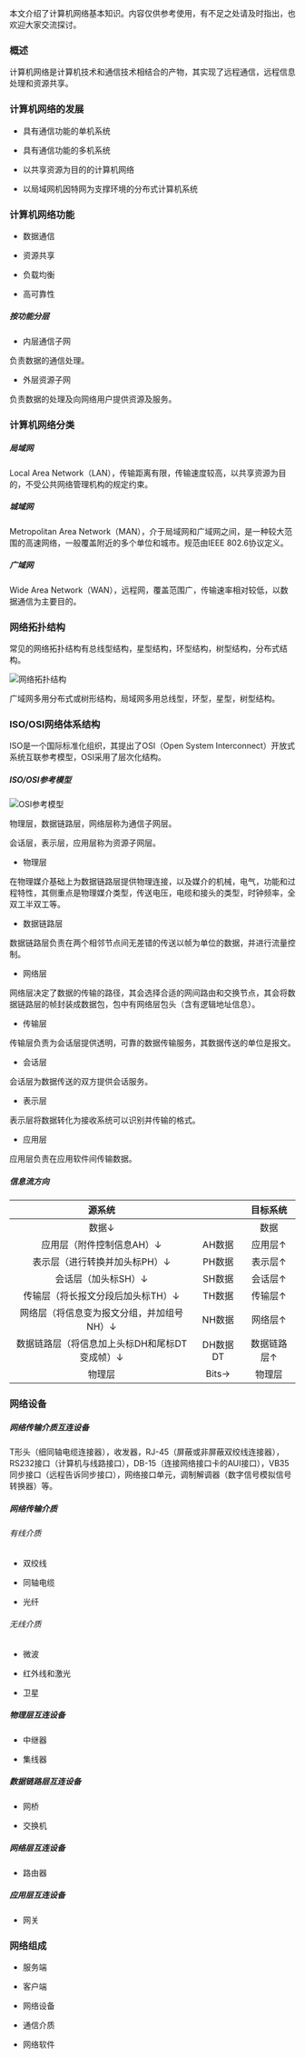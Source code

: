 本文介绍了计算机网络基本知识。内容仅供参考使用，有不足之处请及时指出，也欢迎大家交流探讨。

### 概述

计算机网络是计算机技术和通信技术相结合的产物，其实现了远程通信，远程信息处理和资源共享。

### 计算机网络的发展

* 具有通信功能的单机系统

* 具有通信功能的多机系统

* 以共享资源为目的的计算机网络

* 以局域网机因特网为支撑环境的分布式计算机系统

### 计算机网络功能

* 数据通信

* 资源共享

* 负载均衡

* 高可靠性

##### 按功能分层

* 内层通信子网

负责数据的通信处理。

* 外层资源子网

负责数据的处理及向网络用户提供资源及服务。

### 计算机网络分类

##### 局域网

Local Area Network（LAN），传输距离有限，传输速度较高，以共享资源为目的，不受公共网络管理机构的规定约束。

##### 城域网

Metropolitan Area Network（MAN），介于局域网和广域网之间，是一种较大范围的高速网络，一般覆盖附近的多个单位和城市。规范由IEEE 802.6协议定义。

##### 广域网

Wide Area Network（WAN），远程网，覆盖范围广，传输速率相对较低，以数据通信为主要目的。

### 网络拓扑结构

常见的网络拓扑结构有总线型结构，星型结构，环型结构，树型结构，分布式结构。

![网络拓扑结构](./image/网络拓扑结构.png)

广域网多用分布式或树形结构，局域网多用总线型，环型，星型，树型结构。

### ISO/OSI网络体系结构

ISO是一个国际标准化组织，其提出了OSI（Open System Interconnect）开放式系统互联参考模型，OSI采用了层次化结构。

##### ISO/OSI参考模型

![OSI参考模型](./image/OSI参考模型.png)

物理层，数据链路层，网络层称为通信子网层。

会话层，表示层，应用层称为资源子网层。

* 物理层

在物理媒介基础上为数据链路层提供物理连接，以及媒介的机械，电气，功能和过程特性，其侧重点是物理媒介类型，传送电压，电缆和接头的类型，时钟频率，全双工半双工等。

* 数据链路层

数据链路层负责在两个相邻节点间无差错的传送以帧为单位的数据，并进行流量控制。

* 网络层

网络层决定了数据的传输的路径，其会选择合适的网间路由和交换节点，其会将数据链路层的帧封装成数据包，包中有网络层包头（含有逻辑地址信息）。

* 传输层

传输层负责为会话层提供透明，可靠的数据传输服务，其数据传送的单位是报文。

* 会话层

会话层为数据传送的双方提供会话服务。

* 表示层

表示层将数据转化为接收系统可以识别并传输的格式。

* 应用层

应用层负责在应用软件间传输数据。

##### 信息流方向

|源系统||目标系统|
|:----:|:----:|:----:|
|数据↓||数据|
|应用层（附件控制信息AH）↓|AH数据|应用层↑|
|表示层（进行转换并加头标PH）↓|PH数据|表示层↑|
|会话层（加头标SH）↓|SH数据|会话层↑|
|传输层（将长报文分段后加头标TH）↓|TH数据|传输层↑|
|网络层（将信息变为报文分组，并加组号NH）↓|NH数据|网络层↑|
|数据链路层（将信息加上头标DH和尾标DT变成帧）↓|DH数据DT|数据链路层↑|
|物理层|Bits→|物理层|

### 网络设备

##### 网络传输介质互连设备

T形头（细同轴电缆连接器），收发器，RJ-45（屏蔽或非屏蔽双绞线连接器），RS232接口（计算机与线路接口），DB-15（连接网络接口卡的AUI接口），VB35同步接口（远程告诉同步接口），网络接口单元，调制解调器（数字信号模拟信号转换器）等。

##### 网络传输介质

###### 有线介质

* 双绞线

* 同轴电缆

* 光纤

###### 无线介质

* 微波

* 红外线和激光

* 卫星

##### 物理层互连设备

* 中继器

* 集线器

##### 数据链路层互连设备

* 网桥

* 交换机

##### 网络层互连设备

* 路由器

##### 应用层互连设备

* 网关

### 网络组成

* 服务端

* 客户端

* 网络设备

* 通信介质

* 网络软件